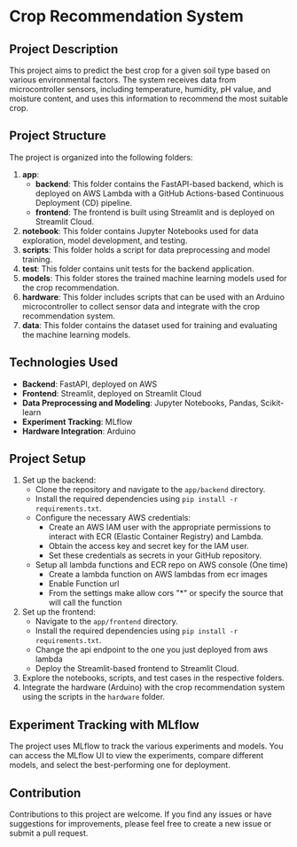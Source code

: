 # Crop Recommendation System

## Project Description
This project aims to predict the best crop for a given soil type based on various environmental factors. The system receives data from microcontroller sensors, including temperature, humidity, pH value, and moisture content, and uses this information to recommend the most suitable crop.

## Project Structure
The project is organized into the following folders:

1. **app**:
   - **backend**: This folder contains the FastAPI-based backend, which is deployed on AWS Lambda with a GitHub Actions-based Continuous Deployment (CD) pipeline.
   - **frontend**: The frontend is built using Streamlit and is deployed on Streamlit Cloud.
2. **notebook**: This folder contains Jupyter Notebooks used for data exploration, model development, and testing.
3. **scripts**: This folder holds a script for data preprocessing and model training.
4. **test**: This folder contains unit tests for the backend application.
5. **models**: This folder stores the trained machine learning models used for the crop recommendation.
6. **hardware**: This folder includes scripts that can be used with an Arduino microcontroller to collect sensor data and integrate with the crop recommendation system.
7. **data**: This folder contains the dataset used for training and evaluating the machine learning models.

## Technologies Used
- **Backend**: FastAPI, deployed on AWS
- **Frontend**: Streamlit, deployed on Streamlit Cloud
- **Data Preprocessing and Modeling**: Jupyter Notebooks, Pandas, Scikit-learn
- **Experiment Tracking**: MLflow
- **Hardware Integration**: Arduino

## Project Setup
1. Set up the backend:
   - Clone the repository and navigate to the `app/backend` directory.
   - Install the required dependencies using `pip install -r requirements.txt`.
   - Configure the necessary AWS credentials:
        - Create an AWS IAM user with the appropriate permissions to interact with ECR (Elastic Container Registry) and Lambda.
        - Obtain the access key and secret key for the IAM user.
        - Set these credentials as secrets in your GitHub repository.
   - Setup all lambda functions and ECR repo on AWS console (One time)
        - Create a lambda function on AWS lambdas from ecr images
        - Enable Function url
        - From the settings make allow cors "*" or specify the source that will call the function
2. Set up the frontend:
   - Navigate to the `app/frontend` directory.
   - Install the required dependencies using `pip install -r requirements.txt`.
   - Change the api endpoint to the one you just deployed from aws lambda
   - Deploy the Streamlit-based frontend to Streamlit Cloud.
3. Explore the notebooks, scripts, and test cases in the respective folders.
4. Integrate the hardware (Arduino) with the crop recommendation system using the scripts in the `hardware` folder.

## Experiment Tracking with MLflow
The project uses MLflow to track the various experiments and models. You can access the MLflow UI to view the experiments, compare different models, and select the best-performing one for deployment.

## Contribution
Contributions to this project are welcome. If you find any issues or have suggestions for improvements, please feel free to create a new issue or submit a pull request.